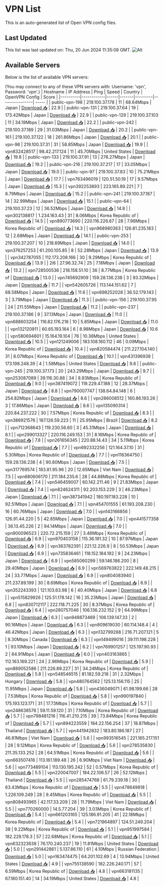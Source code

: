 # VPN List

This is an auto-generated list of Open VPN config files.

## Last Updated

This list was last updated on: Thu, 20 Jun 2024 11:35:08 GMT.
![Alt](https://repobeats.axiom.co/api/embed/186b98318ef1479477931607c1ad7d823f12451f.svg "Repobeats analytics image")

## Available Servers

Below is the list of available VPN servers:

(You may connect to any of these VPN servers with: Username: 'vpn', Password: 'vpn'.)
| Hostname | IP Address | Ping | Speed | Country | OpenVPN Config | Score |
|----------|------------|------|-------|---------|----------------| ----- |
| public-vpn-198 | 219.100.37.178 | 11 | 68.64Mbps | Japan | [Download 📥](./configs/server_0_JP.ovpn) | 22.9 |
| public-vpn-131 | 219.100.37.64 | 19 | 173.42Mbps | Japan | [Download 📥](./configs/server_1_JP.ovpn) | 22.9 |
| public-vpn-129 | 219.100.37.103 | 11 | 34.19Mbps | Japan | [Download 📥](./configs/server_2_JP.ovpn) | 22.2 |
| public-vpn-242 | 219.100.37.189 | 29 | 31.03Mbps | Japan | [Download 📥](./configs/server_3_JP.ovpn) | 20.2 |
| public-vpn-161 | 219.100.37.122 | 18 | 261.86Mbps | Japan | [Download 📥](./configs/server_4_JP.ovpn) | 20.1 |
| public-vpn-98 | 219.100.37.31 | 31 | 58.85Mbps | Japan | [Download 📥](./configs/server_5_JP.ovpn) | 19.9 |
| vpn832428517 | 98.42.217.124 | 11 | 45.70Mbps | United States | [Download 📥](./configs/server_6_US.ovpn) | 19.8 |
| public-vpn-133 | 219.100.37.91 | 13 | 276.27Mbps | Japan | [Download 📥](./configs/server_7_JP.ovpn) | 19.2 |
| public-vpn-216 | 219.100.37.217 | 17 | 33.05Mbps | Japan | [Download 📥](./configs/server_8_JP.ovpn) | 19.0 |
| public-vpn-97 | 219.100.37.83 | 10 | 75.21Mbps | Japan | [Download 📥](./configs/server_9_JP.ovpn) | 17.7 |
| vpn763496019 | 120.51.50.19 | 17 | 9.57Mbps | Japan | [Download 📥](./configs/server_10_JP.ovpn) | 15.3 |
| vpn392253893 | 223.165.89.221 | 7 | 8.79Mbps | Japan | [Download 📥](./configs/server_11_JP.ovpn) | 15.2 |
| public-vpn-241 | 219.100.37.187 | 14 | 32.99Mbps | Japan | [Download 📥](./configs/server_12_JP.ovpn) | 15.1 |
| public-vpn-64 | 219.100.37.23 | 12 | 36.52Mbps | Japan | [Download 📥](./configs/server_13_JP.ovpn) | 14.8 |
| vpn302138817 | 1.234.163.43 | 31 | 8.06Mbps | Korea Republic of | [Download 📥](./configs/server_14_KR.ovpn) | 14.5 |
| vpn890773690 | 220.116.226.67 | 28 | 7.96Mbps | Korea Republic of | [Download 📥](./configs/server_15_KR.ovpn) | 14.3 |
| vpn968980363 | 126.81.235.183 | 12 | 2.68Mbps | Japan | [Download 📥](./configs/server_16_JP.ovpn) | 14.1 |
| public-vpn-253 | 219.100.37.207 | 10 | 218.69Mbps | Japan | [Download 📥](./configs/server_17_JP.ovpn) | 14.0 |
| vpn376257253 | 61.200.105.85 | 8 | 52.28Mbps | Japan | [Download 📥](./configs/server_18_JP.ovpn) | 13.9 |
| vpn342787055 | 112.173.208.166 | 30 | 9.29Mbps | Korea Republic of | [Download 📥](./configs/server_19_KR.ovpn) | 13.9 |
| 2i6 | 27.96.32.74 | 25 | 7.18Mbps | Japan | [Download 📥](./configs/server_20_JP.ovpn) | 13.2 |
| vpn728500536 | 218.158.51.10 | 36 | 8.77Mbps | Korea Republic of | [Download 📥](./configs/server_21_KR.ovpn) | 13.0 |
| vpn745692909 | 159.28.136.238 | 3 | 93.32Mbps | Japan | [Download 📥](./configs/server_22_JP.ovpn) | 11.7 |
| vpn542605726 | 113.144.151.62 | 7 | 68.58Mbps | Japan | [Download 📥](./configs/server_23_JP.ovpn) | 11.6 |
| vpn698252028 | 36.52.179.143 | 3 | 3.79Mbps | Japan | [Download 📥](./configs/server_24_JP.ovpn) | 11.3 |
| public-vpn-156 | 219.100.37.95 | 24 | 211.55Mbps | Japan | [Download 📥](./configs/server_25_JP.ovpn) | 11.2 |
| public-vpn-237 | 219.100.37.186 | 9 | 37.13Mbps | Japan | [Download 📥](./configs/server_26_JP.ovpn) | 11.0 |
| vpn688603254 | 116.82.176.218 | 10 | 5.85Mbps | Japan | [Download 📥](./configs/server_27_JP.ovpn) | 11.0 |
| vpn132120911 | 60.65.193.164 | 6 | 8.98Mbps | Japan | [Download 📥](./configs/server_28_JP.ovpn) | 10.6 |
| vpn580694801 | 15.164.19.104 | 76 | 10.36Mbps | United States | [Download 📥](./configs/server_29_US.ovpn) | 10.5 |
| vpn121249006 | 183.108.160.112 | 46 | 0.09Mbps | Korea Republic of | [Download 📥](./configs/server_30_KR.ovpn) | 10.4 |
| vpn820584474 | 211.227.104.140 | 31 | 8.07Mbps | Korea Republic of | [Download 📥](./configs/server_31_KR.ovpn) | 10.1 |
| vpn431396938 | 173.198.248.39 | 4 | 1.58Mbps | United States | [Download 📥](./configs/server_32_US.ovpn) | 9.8 |
| public-vpn-245 | 219.100.37.173 | 20 | 243.29Mbps | Japan | [Download 📥](./configs/server_33_JP.ovpn) | 9.7 |
| vpn253087089 | 39.116.30.88 | 34 | 8.93Mbps | Korea Republic of | [Download 📥](./configs/server_34_KR.ovpn) | 9.0 |
| vpn387419072 | 119.229.47.188 | 12 | 28.37Mbps | Japan | [Download 📥](./configs/server_35_JP.ovpn) | 8.8 |
| vpn790007747 | 138.64.84.148 | 6 | 254.82Mbps | Japan | [Download 📥](./configs/server_36_JP.ovpn) | 8.6 |
| vpn286008512 | 160.86.193.26 | 3 | 17.86Mbps | Japan | [Download 📥](./configs/server_37_JP.ovpn) | 8.6 |
| vpn135090314 | 220.84.237.222 | 30 | 7.57Mbps | Korea Republic of | [Download 📥](./configs/server_38_KR.ovpn) | 8.3 |
| vpn386921576 | 187.126.59.223 | 11 | 25.95Mbps | Brazil | [Download 📥](./configs/server_39_BR.ovpn) | 8.2 |
| vpn712368643 | 119.230.56.60 | 3 | 45.31Mbps | Japan | [Download 📥](./configs/server_40_JP.ovpn) | 8.1 |
| vpn299013327 | 220.116.249.153 | 31 | 8.16Mbps | Korea Republic of | [Download 📥](./configs/server_41_KR.ovpn) | 7.8 |
| vpn261656345 | 220.88.14.43 | 34 | 5.11Mbps | Korea Republic of | [Download 📥](./configs/server_42_KR.ovpn) | 7.7 |
| vpn692332256 | 121.164.37.10 | 31 | 5.30Mbps | Korea Republic of | [Download 📥](./configs/server_43_KR.ovpn) | 7.7 |
| vpn116364750 | 159.28.136.238 | 4 | 90.80Mbps | Japan | [Download 📥](./configs/server_44_JP.ovpn) | 7.5 |
| vpn317769574 | 183.81.95.96 | 20 | 12.65Mbps | Viet Nam | [Download 📥](./configs/server_45_VN.ovpn) | 7.5 |
| vpn680606170 | 211.184.235.6 | 28 | 44.88Mbps | Korea Republic of | [Download 📥](./configs/server_46_KR.ovpn) | 7.4 |
| vpn546459007 | 60.142.211.46 | 9 | 21.83Mbps | Japan | [Download 📥](./configs/server_47_JP.ovpn) | 7.4 |
| vpn824624311 | 92.203.153.229 | 3 | 46.23Mbps | Japan | [Download 📥](./configs/server_48_JP.ovpn) | 7.1 |
| vpn387341942 | 180.197.183.228 | 10 | 92.51Mbps | Japan | [Download 📥](./configs/server_49_JP.ovpn) | 7.1 |
| vpn454701555 | 61.193.208.230 | 16 | 60.76Mbps | Japan | [Download 📥](./configs/server_50_JP.ovpn) | 7.0 |
| vpn143166856 | 126.91.44.220 | 5 | 42.85Mbps | Japan | [Download 📥](./configs/server_51_JP.ovpn) | 7.0 |
| vpn441577358 | 36.13.45.226 | 2 | 94.14Mbps | Japan | [Download 📥](./configs/server_52_JP.ovpn) | 7.0 |
| vpn900096523 | 220.72.215.159 | 27 | 3.46Mbps | Korea Republic of | [Download 📥](./configs/server_53_KR.ovpn) | 6.9 |
| vpn970403158 | 115.36.191.32 | 10 | 87.97Mbps | Japan | [Download 📥](./configs/server_54_JP.ovpn) | 6.9 |
| vpn363782391 | 221.12.226.9 | 8 | 50.53Mbps | Japan | [Download 📥](./configs/server_55_JP.ovpn) | 6.9 |
| vpn735836461 | 118.152.184.192 | 9 | 24.23Mbps | Japan | [Download 📥](./configs/server_56_JP.ovpn) | 6.9 |
| vpn585060299 | 59.146.186.200 | 8 | 29.40Mbps | Japan | [Download 📥](./configs/server_57_JP.ovpn) | 6.9 |
| vpn569763822 | 222.149.48.215 | 24 | 33.77Mbps | Japan | [Download 📥](./configs/server_58_JP.ovpn) | 6.9 |
| vpn804083940 | 211.237.89.199 | 30 | 8.69Mbps | Korea Republic of | [Download 📥](./configs/server_59_KR.ovpn) | 6.9 |
| vpn352243393 | 121.103.63.98 | 6 | 40.40Mbps | Japan | [Download 📥](./configs/server_60_JP.ovpn) | 6.8 |
| vpn515829926 | 125.51.178.142 | 16 | 35.23Mbps | Japan | [Download 📥](./configs/server_61_JP.ovpn) | 6.8 |
| vpn830712117 | 222.118.71.225 | 30 | 8.37Mbps | Korea Republic of | [Download 📥](./configs/server_62_KR.ovpn) | 6.4 |
| vpn280757046 | 106.136.232.152 | 9 | 64.99Mbps | Japan | [Download 📥](./configs/server_63_JP.ovpn) | 6.3 |
| vpn948873469 | 106.139.147.33 | 2 | 90.16Mbps | Japan | [Download 📥](./configs/server_64_JP.ovpn) | 6.3 |
| vpn809619030 | 60.114.148.4 | 4 | 46.42Mbps | Japan | [Download 📥](./configs/server_65_JP.ovpn) | 6.3 |
| vpn132799288 | 216.71.207.121 | 5 | 8.30Mbps | Canada | [Download 📥](./configs/server_66_CA.ovpn) | 6.3 |
| vpn149499016 | 39.111.198.228 | 1 | 93.10Mbps | Japan | [Download 📥](./configs/server_67_JP.ovpn) | 6.2 |
| vpn769901257 | 125.197.90.93 | 2 | 64.91Mbps | Japan | [Download 📥](./configs/server_68_JP.ovpn) | 6.0 |
| vpn403163865 | 112.163.169.221 | 24 | 2.96Mbps | Korea Republic of | [Download 📥](./configs/server_69_KR.ovpn) | 5.9 |
| vpn889052586 | 211.226.89.227 | 31 | 34.24Mbps | Korea Republic of | [Download 📥](./configs/server_70_KR.ovpn) | 5.8 |
| vpn548546515 | 81.182.59.218 | 31 | 2.32Mbps | Hungary | [Download 📥](./configs/server_71_HU.ovpn) | 5.8 |
| vpn480764562 | 125.13.156.115 | 25 | 11.95Mbps | Japan | [Download 📥](./configs/server_72_JP.ovpn) | 5.8 |
| vpn436049071 | 61.98.199.66 | 28 | 7.53Mbps | Korea Republic of | [Download 📥](./configs/server_73_KR.ovpn) | 5.8 |
| vpn990197840 | 175.193.123.171 | 31 | 17.73Mbps | Korea Republic of | [Download 📥](./configs/server_74_KR.ovpn) | 5.7 |
| vpn248638578 | 59.11.59.120 | 31 | 7.10Mbps | Korea Republic of | [Download 📥](./configs/server_75_KR.ovpn) | 5.7 |
| vpn798481216 | 116.41.210.215 | 39 | 73.84Mbps | Korea Republic of | [Download 📥](./configs/server_76_KR.ovpn) | 5.7 |
| vpn894223559 | 184.22.156.254 | 37 | 18.87Mbps | Thailand | [Download 📥](./configs/server_77_TH.ovpn) | 5.7 |
| vpn441942832 | 183.80.186.187 | 27 | 46.81Mbps | Viet Nam | [Download 📥](./configs/server_78_VN.ovpn) | 5.6 |
| vpn993516545 | 221.165.217.151 | 28 | 9.12Mbps | Korea Republic of | [Download 📥](./configs/server_79_KR.ovpn) | 5.6 |
| vpn278535830 | 211.35.133.252 | 28 | 64.51Mbps | Korea Republic of | [Download 📥](./configs/server_80_KR.ovpn) | 5.6 |
| vpn663507416 | 113.161.189.48 | 26 | 6.90Mbps | Viet Nam | [Download 📥](./configs/server_81_VN.ovpn) | 5.6 |
| vpn773489104 | 113.130.195.242 | 52 | 0.57Mbps | Korea Republic of | [Download 📥](./configs/server_82_KR.ovpn) | 5.5 |
| vpn220047007 | 184.22.106.57 | 26 | 52.12Mbps | Thailand | [Download 📥](./configs/server_83_TH.ovpn) | 5.5 |
| vpn285474768 | 61.79.239.18 | 30 | 63.43Mbps | Korea Republic of | [Download 📥](./configs/server_84_KR.ovpn) | 5.5 |
| vpn478649818 | 1.226.109.249 | 28 | 9.45Mbps | Korea Republic of | [Download 📥](./configs/server_85_KR.ovpn) | 5.5 |
| vpn808493965 | 42.117.33.209 | 28 | 11.79Mbps | Viet Nam | [Download 📥](./configs/server_86_VN.ovpn) | 5.5 |
| vpn770260000 | 14.5.77.204 | 39 | 3.03Mbps | Korea Republic of | [Download 📥](./configs/server_87_KR.ovpn) | 5.4 |
| vpn661203165 | 125.186.91.205 | 41 | 22.18Mbps | Korea Republic of | [Download 📥](./configs/server_88_KR.ovpn) | 5.4 |
| vpn721964897 | 124.51.249.204 | 38 | 9.22Mbps | Korea Republic of | [Download 📥](./configs/server_89_KR.ovpn) | 5.1 |
| vpn951997584 | 182.229.178.3 | 57 | 22.68Mbps | Korea Republic of | [Download 📥](./configs/server_90_KR.ovpn) | 5.1 |
| vpn632323638 | 76.170.240.237 | 19 | 11.81Mbps | United States | [Download 📥](./configs/server_91_US.ovpn) | 5.0 |
| vpn291442861 | 5.137.86.110 | 61 | 4.10Mbps | Russian Federation | [Download 📥](./configs/server_92_RU.ovpn) | 5.0 |
| vpn163474475 | 64.201.102.69 | 4 | 13.94Mbps | United States | [Download 📥](./configs/server_93_US.ovpn) | 4.9 |
| vpn755138590 | 182.226.240.171 | 57 | 6.59Mbps | Korea Republic of | [Download 📥](./configs/server_94_KR.ovpn) | 4.8 |
| vpn663181135 | 67.180.151.40 | 14 | 34.19Mbps | United States | [Download 📥](./configs/server_95_US.ovpn) | 4.8 |
